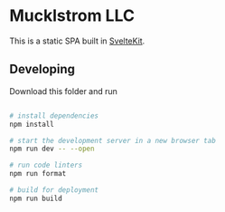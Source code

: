 # Mucklstrom LLC

This is a static SPA built in [SvelteKit](https://kit.svelte.dev/).

## Developing

Download this folder and run

```bash

# install dependencies
npm install

# start the development server in a new browser tab
npm run dev -- --open

# run code linters
npm run format

# build for deployment
npm run build

```
